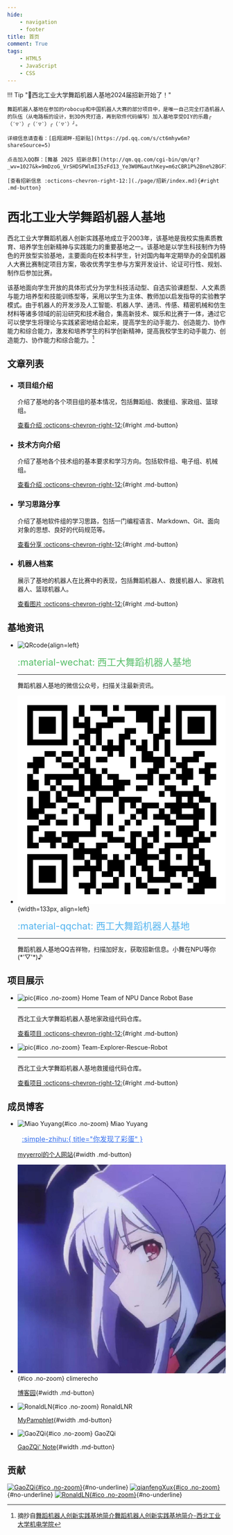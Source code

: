 ```yaml
---
hide:
    - navigation
    - footer
title: 首页
comment: True
tags:
    - HTML5
    - JavaScript
    - CSS
---
```


!!! Tip "🎉西北工业大学舞蹈机器人基地2024届招新开始了！"

    舞蹈机器人基地在参加的robocup和中国机器人大赛的部分项目中，是唯一自己完全打造机器人的队伍（从电路板的设计，到3D外壳打造，再到软件代码编写）加入基地享受DIY的乐趣╭（′▽‵）╭（′▽‵）╭（′▽‵）╯。

    详细信息请查看：[启翔湖畔-招新贴](https://pd.qq.com/s/ct6mhyw6m?shareSource=5)

    点击加入QQ群：[舞基 2025 招新总群](http://qm.qq.com/cgi-bin/qm/qr?_wv=1027&k=9mDzoG_VrSHDSPWlmI35zFd13_Ye3W0M&authKey=m6zCBR1P%2Bne%2BGF7HOsPdy%2FbDcgVk6vhiAl3IYJXDFe2DIkeclC59HUzZUMqBNamt&noverify=0&group_code=970686200)

    [查看招新信息 :octicons-chevron-right-12:](./page/招新/index.md){#right .md-button}

# 西北工业大学舞蹈机器人基地

西北工业大学舞蹈机器人创新实践基地成立于2003年，该基地是我校实施素质教育、培养学生创新精神与实践能力的重要基地之一。该基地是以学生科技制作为特色的开放型实验基地，主要面向在校本科学生，针对国内每年定期举办的全国机器人大赛比赛制定项目方案，吸收优秀学生参与方案开发设计、论证可行性、规划、制作后参加比赛。

该基地面向学生开放的具体形式分为学生科技活动型、自选实验课题型、人文素质与能力培养型和技能训练型等，采用以学生为主体、教师加以启发指导的实验教学模式。由于机器人的开发涉及人工智能、机器人学、通讯、传感、精密机械和仿生材料等诸多领域的前沿研究和技术融合，集高新技术、娱乐和比赛于一体，通过它可以使学生将理论与实践紧密地结合起来，提高学生的动手能力、创造能力、协作能力和综合能力，激发和培养学生的科学创新精神，提高我校学生的动手能力、创造能力、协作能力和综合能力。[^1]

## 文章列表

<div class="grid cards" markdown>

-   ### 项目组介绍

    介绍了基地的各个项目组的基本情况，包括舞蹈组、救援组、家政组、篮球组。

    [查看介绍 :octicons-chevron-right-12:](page/项目组/index.md){#right .md-button}

-   ### 技术方向介绍

    介绍了基地各个技术组的基本要求和学习方向。包括软件组、电子组、机械组。

    [查看介绍 :octicons-chevron-right-12:](page/方向/index.md){#right .md-button}

-   ### 学习思路分享

    介绍了基地软件组的学习思路，包括一门编程语言、Markdown、Git、面向对象的思想、良好的代码规范等。

    [查看分享 :octicons-chevron-right-12:](page/学习思路/软件组学习思路.md){#right .md-button}

-   ### 机器人档案

    展示了基地的机器人在比赛中的表现，包括舞蹈机器人、救援机器人、家政机器人、篮球机器人。

    [查看图片 :octicons-chevron-right-12:](page/比赛/index.md){#right .md-button}

</div>

## 基地资讯

<div class="grid cards" markdown>

- ![QRcode](https://mp.weixin.qq.com/mp/qrcode?scene=10000005&size=102&__biz=MzA4MTAzODQ4Nw==&mid=2673687490&idx=1&sn=b3ee30be7376794369f750c743f20ee4&send_time=){align=left}

    <name style="color:#58be6a;font-size: clamp(0.8rem, 0.735rem + 1.03vw, 1.45rem);">:material-wechat: 西工大舞蹈机器人基地</name>

    ---

    舞蹈机器人基地的微信公众号，扫描关注最新资讯。

</div>

<div class="grid cards" markdown>

- ![QRcode](assets/scanner_20240904_225351-1.jpg){width=133px, align=left}

    <name style="color:#54b4ef;font-size: clamp(0.8rem, 0.735rem + 1.03vw, 1.45rem);">:material-qqchat: 西工大舞蹈机器人基地</name>

    ---

    舞蹈机器人基地QQ吉祥物，扫描加好友，获取招新信息。小舞在NPU等你(\*'▽'\*)♪

</div>

## 项目展示

<div class="grid cards" markdown>

- ![pic](https://avatars.githubusercontent.com/u/171696651?s=400&u=088180d0e084b76aed5b496ac552db1edec7a5f3&v=4){#ico .no-zoom} <name>Home Team of NPU Dance Robot Base</name>

    ---

    西北工业大学舞蹈机器人基地家政组代码仓库。

    [查看项目 :octicons-chevron-right-12:](https://github.com/NPU-Home){#right .md-button}

</div>

<div class="grid cards" markdown>

- ![pic](https://avatars.githubusercontent.com/u/18671466?s=200&v=4){#ico .no-zoom} <name>Team-Explorer-Rescue-Robot</name>

    ---

    西北工业大学舞蹈机器人基地救援组代码仓库。

    [查看项目 :octicons-chevron-right-12:](https://github.com/team-explorer-rescue-robot){#right .md-button}

</div>

## 成员博客

<div class="grid cards" markdown>

- ![Miao Yuyang](https://avatars.githubusercontent.com/u/4677346?v=4){#ico .no-zoom} <name>Miao Yuyang</name>
    <style>
    a.egg {
        color: #3670ee;
        font-size: 1rem;
        vertical-align: inherit;
        margin: 10px 0 0 10px;
        align: right;
    }
    a.egg:hover,a.egg:focus {
        color: #3670ee;
        background: none;
    }
    </style>
    <a class="egg" href="https://www.zhihu.com/question/363786870/answer/956180105" markdown>:simple-zhihu:{ title="你发现了彩蛋" }</a>

    [myyerrol的个人网站](https://myyerrol.xyz/){#width .md-button}

- ![climerecho](assets/image-2.png){#ico .no-zoom} <name>climerecho</name>

    [博客园](https://www.cnblogs.com/Roboduster){#width .md-button}

- ![RonaldLN](https://avatars.githubusercontent.com/u/120019179?v=4){#ico .no-zoom} <name>RonaldLNR</name>

    [MyPamphlet](https://ronaldln.github.io/MyPamphlet/){#width .md-button}

- ![GaoZQi](https://avatars.githubusercontent.com/u/62362150?v=4){#ico .no-zoom} <name>GaoZQi</name>

    [GaoZQi' Note](https://gaozqi.github.io/note/){#width .md-button}

</div>

## 贡献

[![GaoZQi](https://avatars.githubusercontent.com/u/62362150?v=4){#ico .no-zoom}](https://github.com/GaoZQi){#no-underline}
[![qianfengXux](https://avatars.githubusercontent.com/u/150541161?v=4){#ico .no-zoom}](https://github.com/qianfengXux){#no-underline}
[![RonaldLN](https://avatars.githubusercontent.com/u/120019179?v=4){#ico .no-zoom}](https://github.com/RonaldLN){#no-underline}


[^1]:摘抄自[舞蹈机器人创新实践基地简介舞蹈机器人创新实践基地简介-西北工业大学机电学院](https://jidian.nwpu.edu.cn/info/1112/2286.htm)